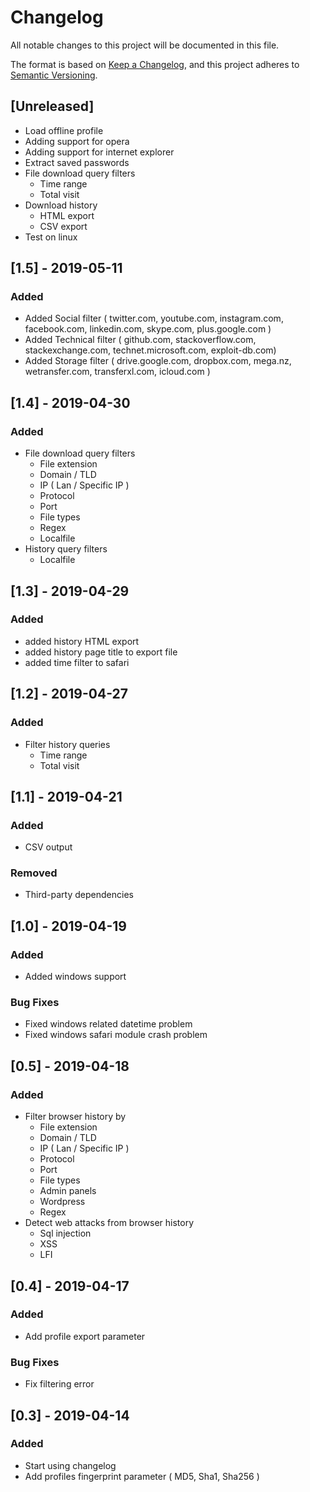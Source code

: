 # Changelog
All notable changes to this project will be documented in this file.

The format is based on [Keep a Changelog](https://keepachangelog.com/en/1.0.0/),
and this project adheres to [Semantic Versioning](https://semver.org/spec/v2.0.0.html).

## [Unreleased]
- Load offline profile
- Adding support for opera
- Adding support for internet explorer
- Extract saved passwords
- File download query filters
    - Time range
    - Total visit
- Download history
    - HTML export
    - CSV export
- Test on linux

## [1.5] - 2019-05-11
### Added
- Added Social filter ( twitter.com, youtube.com, instagram.com, facebook.com, linkedin.com, skype.com, plus.google.com )
- Added Technical filter ( github.com, stackoverflow.com, stackexchange.com, technet.microsoft.com, exploit-db.com)
- Added Storage filter ( drive.google.com, dropbox.com, mega.nz, wetransfer.com, transferxl.com, icloud.com )

## [1.4] - 2019-04-30
### Added
- File download query filters
    - File extension
    - Domain / TLD
    - IP ( Lan / Specific IP )
    - Protocol
    - Port
    - File types
    - Regex
    - Localfile
- History query filters
    - Localfile

## [1.3] - 2019-04-29
### Added
- added history HTML export
- added history page title to export file
- added time filter to safari

## [1.2] - 2019-04-27
### Added
- Filter history queries
    - Time range
    - Total visit

## [1.1] - 2019-04-21
### Added
- CSV output
### Removed
- Third-party dependencies

## [1.0] - 2019-04-19
### Added
- Added windows support

### Bug Fixes
- Fixed windows related datetime problem
- Fixed windows safari module crash problem

## [0.5] - 2019-04-18
### Added
- Filter browser history by
    - File extension
    - Domain / TLD
    - IP ( Lan / Specific IP )
    - Protocol
    - Port
    - File types
    - Admin panels
    - Wordpress
    - Regex
- Detect web attacks from browser history
    - Sql injection
    - XSS
    - LFI

## [0.4] - 2019-04-17
### Added
- Add profile export parameter
### Bug Fixes
- Fix filtering error

## [0.3] - 2019-04-14
### Added
- Start using changelog
- Add profiles fingerprint parameter ( MD5, Sha1, Sha256 )